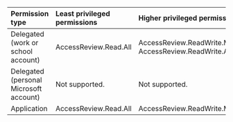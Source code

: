 |Permission type|Least privileged permissions|Higher privileged permissions|
|:---|:---|:---|
|Delegated (work or school account)|AccessReview.Read.All|AccessReview.ReadWrite.Membership, AccessReview.ReadWrite.All|
|Delegated (personal Microsoft account)|Not supported.|Not supported.|
|Application|AccessReview.Read.All|AccessReview.ReadWrite.Membership|